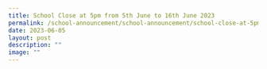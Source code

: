 ```yaml
---
title: School Close at 5pm from 5th June to 16th June 2023
permalink: /school-announcement/school-announcement/school-close-at-5pm-from-5th-june-to-16th-june-2023/
date: 2023-06-05
layout: post
description: ""
image: ""
---
```

